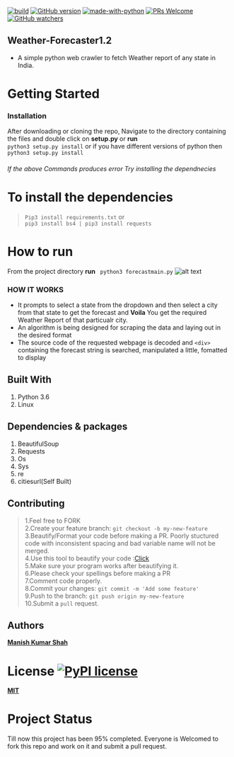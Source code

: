 [![build](https://travis-ci.org/ikatyang/emoji-cheat-sheet.svg?branch=master)](https://travis-ci.org/ikatyang/emoji-cheat-sheet)  [![GitHub version](https://badge.fury.io/gh/Naereen%2FStrapDown.js.svg)](https://github.com/Naereen/StrapDown.js) [![made-with-python](https://img.shields.io/badge/Made%20with-Python-1f425f.svg)](https://www.python.org/)  [![PRs Welcome](https://img.shields.io/badge/PRs-welcome-brightgreen.svg?style=flat-square)](http://makeapullrequest.com)  [![GitHub watchers](https://img.shields.io/github/watchers/Naereen/StrapDown.js.svg?style=social&label=Watch&maxAge=2592000)](https://GitHub.com/Naereen/StrapDown.js/watchers/) 
## **Weather-Forecaster1.2**
- A simple python web crawler to fetch Weather report of any state in India.
# Getting Started
### Installation
After downloading or cloning the repo, Navigate to the directory containing the files and double click on **setup.py** or **run** <br>
```python3 setup.py install```
or if you have different versions of python then <br>
```python3 setup.py install``` 
###### If the above Commands produces error Try installing the dependnecies
# To install the dependencies
> ```Pip3 install requirements.txt``` or<br>
> ```pip3 install bs4 | pip3 install requests``` 
# How to run
From the project directory **run**
``` python3 forecastmain.py```
![alt text](https://github.com/ManishShah120/Weather-Forecaster1.2/blob/master/Weather%20Forecaster1.2.png)
### HOW IT WORKS
- It prompts to select a state from the dropdown and then select a city from that  state to get the forecast and **Voila** You get the required Weather Report of that particualr city.
- An algorithm is being designed for scraping the data and laying out in the desired format
- The source code of the requested webpage is decoded and `<div>` containing the forecast string is searched, manipulated a little, fomatted to display

## Built With
1. Python 3.6
2. Linux

## Dependencies & packages
1. BeautifulSoup
2. Requests
3. Os
4. Sys
5. re
6. citiesurl(Self Built)

## Contributing

> 1.Feel free to FORK<br>
> 2.Create your feature branch: ```git checkout -b my-new-feature```<br>
> 3.Beautify/Format your code before making a PR. Poorly stuctured code with inconsistent spacing and bad variable name will not be merged.<br>
> 4.Use this tool to beautify your code :[Click](https://codebeautify.org/c-formatter-beautifier)<br>
> 5.Make sure your program works after beautifying it.<br>
> 6.Please check your spellings before making a PR<br>
> 7.Comment code properly.<br>
> 8.Commit your changes: ```git commit -m 'Add some feature'```<br>
> 9.Push to the branch: ```git push origin my-new-feature```<br>
> 10.Submit a ```pull``` request.

## Authors
[**Manish Kumar Shah**](https://github.com/ManishShah120)

# License [![PyPI license](https://img.shields.io/pypi/l/ansicolortags.svg)](https://pypi.python.org/pypi/ansicolortags/)
[**MIT**](https://github.com/ManishShah120/Weather-Forecaster1.2/blob/master/LICENSE)

# Project Status
Till now this project has been 95% completed. Everyone is Welcomed to fork this repo and work on it and submit a pull request.
